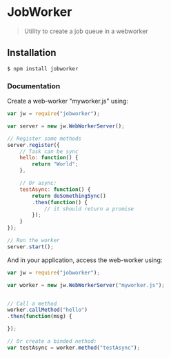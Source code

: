 JobWorker
=============================

> Utility to create a job queue in a webworker

## Installation

```
$ npm install jobworker
```

### Documentation

Create a web-worker "myworker.js" using:

```js
var jw = require("jobworker");

var server = new jw.WebWorkerServer();

// Register some methods
server.register({
    // Task can be sync
    hello: function() {
        return "World";
    },

    // Or async:
    testAsync: function() {
        return doSomethingSync()
        .then(function() {
            // it should return a promise
        });
    }
});

// Run the worker
server.start();
```

And in your application, access the web-worker using:

```js
var jw = require("jobworker");

var worker = new jw.WebWorkerServer("myworker.js");


// Call a method
worker.callMethod("hello")
.then(function(msg) {

});

// Or create a binded nethod:
var testAsync = worker.method("testAsync");
```


